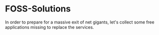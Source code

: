 FOSS-Solutions
==============

In order to prepare for a massive exit of net gigants, let's collect some free applications missing to replace the services.
